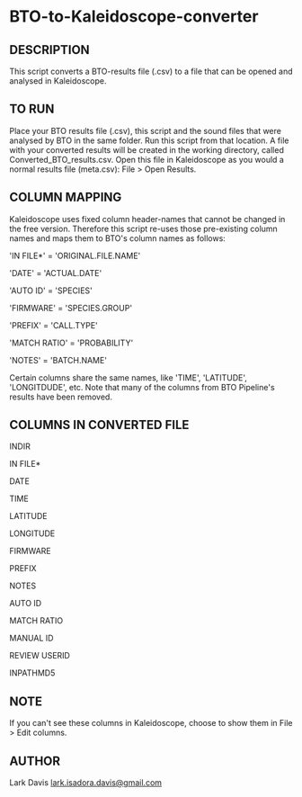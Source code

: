 # BTO-to-Kaleidoscope-converter

## DESCRIPTION 
This script converts a BTO-results file (.csv) to a file that can be opened and analysed in Kaleidoscope.

## TO RUN
Place your BTO results file (.csv), this script and the sound files that were analysed by BTO in the same folder. Run this script from that location. A file with your converted results will be created in the working directory, called Converted_BTO_results.csv. Open this file in Kaleidoscope as you would a normal results file (meta.csv): File > Open Results. 
 
## COLUMN MAPPING
Kaleidoscope uses fixed column header-names that cannot be changed in the free version. Therefore this script re-uses those pre-existing column names and maps them to BTO's column names as follows: 

'IN FILE*' = 'ORIGINAL.FILE.NAME'

'DATE' = 'ACTUAL.DATE'

'AUTO ID' = 'SPECIES'

'FIRMWARE' = 'SPECIES.GROUP' 

'PREFIX' = 'CALL.TYPE'

'MATCH RATIO' = 'PROBABILITY'

'NOTES' = 'BATCH.NAME'

Certain columns share the same names, like 'TIME', 'LATITUDE', 'LONGITDUDE', etc. Note that many of the columns from BTO Pipeline's results have been removed. 

## COLUMNS IN CONVERTED FILE

INDIR

IN FILE*

DATE

TIME

LATITUDE

LONGITUDE

FIRMWARE

PREFIX

NOTES

AUTO ID

MATCH RATIO

MANUAL ID

REVIEW USERID

INPATHMD5

## NOTE
If you can't see these columns in Kaleidoscope, choose to show them in File > Edit columns. 

## AUTHOR
Lark Davis
lark.isadora.davis@gmail.com
